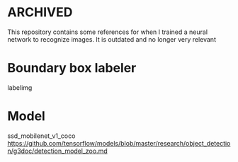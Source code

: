 # ARCHIVED
This repository contains some references for when I trained a neural network to recognize images. It is outdated and no longer very relevant

# Boundary box labeler
labelimg

# Model
ssd_mobilenet_v1_coco
https://github.com/tensorflow/models/blob/master/research/object_detection/g3doc/detection_model_zoo.md
